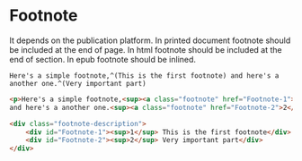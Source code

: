 # Footnote
It depends on the publication platform.
In printed document footnote should be included at the end of page.
In html footnote should be included at the end of section.
In epub footnote should be inlined.

```gularen 
Here's a simple footnote,^(This is the first footnote) and here's a another one.^(Very important part)
```
```html
<p>Here's a simple footnote,<sup><a class="footnote" href="Footnote-1">1</a></sup>
and here's a another one.<sup><a class="footnote" href="Footnote-2">2</a></sup></p>

<div class="footnote-description">
	<div id="Footnote-1"><sup>1</sup> This is the first footnote</div>
	<div id="Footnote-2"><sup>2</sup> Very important part</div>
</div>
```

